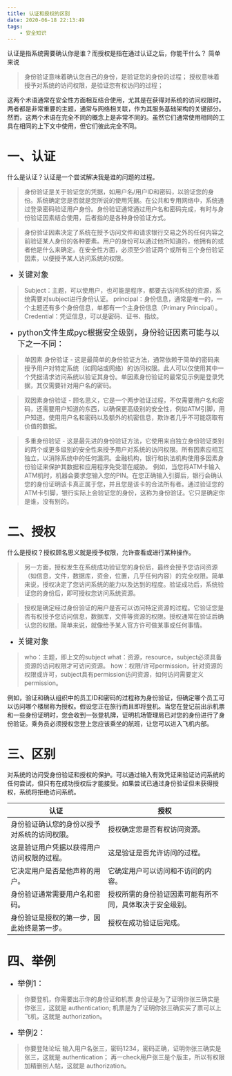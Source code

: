 ```yaml
---
title: 认证和授权的区别
date: 2020-06-18 22:13:49
tags:
    - 安全知识
---
```


认证是指系统需要确认你是谁？而授权是指在通过认证之后，你能干什么？
简单来说
>身份验证意味着确认您自己的身份，是验证您的身份的过程；
授权意味着授予对系统的访问权限，是验证您有权访问的过程；

<!--more-->

这两个术语通常在安全性方面相互结合使用，尤其是在获得对系统的访问权限时。两者都是非常重要的主题，通常与网络相关联，作为其服务基础架构的关键部分。然而，这两个术语在完全不同的概念上是非常不同的。虽然它们通常使用相同的工具在相同的上下文中使用，但它们彼此完全不同。

# 一、认证

什么是认证？认证是一个尝试解决我是谁的问题的过程。

>身份验证是关于验证您的凭据，如用户名/用户ID和密码，以验证您的身份。系统确定您是否就是您所说的使用凭据。在公共和专用网络中，系统通过登录密码验证用户身份。身份验证通常通过用户名和密码完成，有时与身份验证因素结合使用，后者指的是各种身份验证方式。

>身份验证因素决定了系统在授予访问文件和请求银行交易之外的任何内容之前验证某人身份的各种要素。用户的身份可以通过他所知道的，他拥有的或者他是什么来确定。在安全性方面，必须至少验证两个或所有三个身份验证因素，以便授予某人访问系统的权限。

* <font size=4>关键对象</font>

>Subject：主题，可以使用户，也可能是程序，都要去访问系统的资源，系统需要对subject进行身份认证。
principal：身份信息，通常是唯一的，一个主题还有多个身份信息，单都有一个主身份信息（Primary Principal）。
Credential：凭证信息，可以是密码、证书、指纹。


* <font size=4>python文件生成pyc根据安全级别，身份验证因素可能与以下之一不同：</font>

>单因素 身份验证 - 这是最简单的身份验证方法，通常依赖于简单的密码来授予用户对特定系统（如网站或网络）的访问权限。此人可以仅使用其中一个凭据请求访问系统以验证其身份。单因素身份验证的最常见示例是登录凭据，其仅需要针对用户名的密码。

>双因素身份验证 - 顾名思义，它是一个两步验证过程，不仅需要用户名和密码，还需要用户知道的东西，以确保更高级别的安全性，例如ATM引脚，用户知道。使用用户名和密码以及额外的机密信息，欺诈者几乎不可能窃取有价值的数据。

>多重身份验证 - 这是最先进的身份验证方法，它使用来自独立身份验证类别的两个或更多级别的安全性来授予用户对系统的访问权限。所有因素应相互独立，以消除系统中的任何漏洞。金融机构，银行和执法机构使用多因素身份验证来保护其数据和应用程序免受潜在威胁。
例如，当您将ATM卡输入ATM机时，机器会要求您输入您的PIN。在您正确输入引脚后，银行会确认您的身份证明该卡真正属于您，并且您是该卡的合法所有者。通过验证您的ATM卡引脚，银行实际上会验证您的身份，这称为身份验证。它只是确定你是谁，没有别的。


# 二、授权

什么是授权？授权顾名思义就是授予权限，允许查看或进行某种操作。

>另一方面，授权发生在系统成功验证您的身份后，最终会授予您访问资源（如信息，文件，数据库，资金，位置，几乎任何内容）的完全权限。简单来说，授权决定了您访问系统的能力以及达到的程度。验证成功后，系统验证您的身份后，即可授权您访问系统资源。

>授权是确定经过身份验证的用户是否可以访问特定资源的过程。它验证您是否有权授予您访问信息，数据库，文件等资源的权限。授权通常在验证后确认您的权限。简单来说，就像给予某人官方许可做某事或任何事情。

* <font size=4>关键对象</font>

>who：主题，即上文的subject
what：资源，resource，subject必须具备资源的访问权限才可访问资源。
how：权限/许可permission，针对资源的权限或许可，subject具有permission访问资源，如何访问需要定义permission。

例如，验证和确认组织中的员工ID和密码的过程称为身份验证，但确定哪个员工可以访问哪个楼层称为授权。假设您正在旅行而且即将登机。当您在登记前出示机票和一些身份证明时，您会收到一张登机牌，证明机场管理局已对您的身份进行了身份验证。乘务员必须授权您登上您应该乘坐的航班，让您可以进入飞机内部。


# 三、区别

对系统的访问受身份验证和授权的保护。可以通过输入有效凭证来验证访问系统的任何尝试，但只有在成功授权后才能接受。如果尝试已通过身份验证但未获得授权，系统将拒绝访问系统。

| 认证                                       | 授权                                                   |
| -------------------------------------------- | -------------------------------------------------------- |
| 身份验证确认您的身份以授予对系统的访问权限。 | 授权确定您是否有权访问资源。               |
| 这是验证用户凭据以获得用户访问权限的过程。 | 这是验证是否允许访问的过程。               |
| 它决定用户是否是他声称的用户。 | 它确定用户可以访问和不访问的内容。      |
| 身份验证通常需要用户名和密码。 | 授权所需的身份验证因素可能有所不同，具体取决于安全级别。 |
| 身份验证是授权的第一步，因此始终是第一步。 | 授权在成功验证后完成。                        |

 
# 四、举例

* <font size=4>举例1：</font>

>你要登机，你需要出示你的身份证和机票
身份证是为了证明你张三确实是你张三，这就是 authentication;
机票是为了证明你张三确实买了票可以上飞机，这就是 authorization。

* <font size=4>举例2：</font>

>你要登陆论坛
输入用户名张三，密码1234，密码正确，证明你张三确实是张三，这就是 authentication；
再一check用户张三是个版主，所以有权限加精删别人帖，这就是 authorization。

